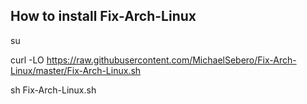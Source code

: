 ## How to install Fix-Arch-Linux

su

curl -LO https://raw.githubusercontent.com/MichaelSebero/Fix-Arch-Linux/master/Fix-Arch-Linux.sh

sh Fix-Arch-Linux.sh

